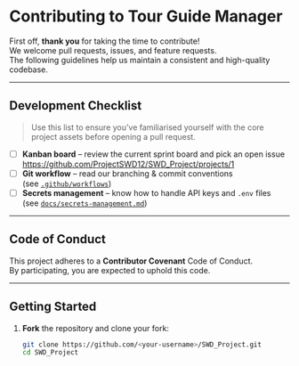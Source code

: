 # Contributing to Tour Guide Manager

First off, **thank you** for taking the time to contribute!  
We welcome pull requests, issues, and feature requests.  
The following guidelines help us maintain a consistent and high-quality codebase.

---

## Development Checklist

> Use this list to ensure you’ve familiarised yourself with the core
> project assets before opening a pull request.

- [ ] **Kanban board** – review the current sprint board and pick an open issue  
      <https://github.com/ProjectSWD12/SWD_Project/projects/1>
- [ ] **Git workflow** – read our branching & commit conventions  
      (see [`.github/workflows`](.github/workflows))
- [ ] **Secrets management** – know how to handle API keys and `.env` files  
      (see [`docs/secrets-management.md`](docs/secrets-management.md))

---

## Code of Conduct
This project adheres to a **Contributor Covenant** Code of Conduct.  
By participating, you are expected to uphold this code.  

---

## Getting Started

1. **Fork** the repository and clone your fork:
   ```bash
   git clone https://github.com/<your-username>/SWD_Project.git
   cd SWD_Project
